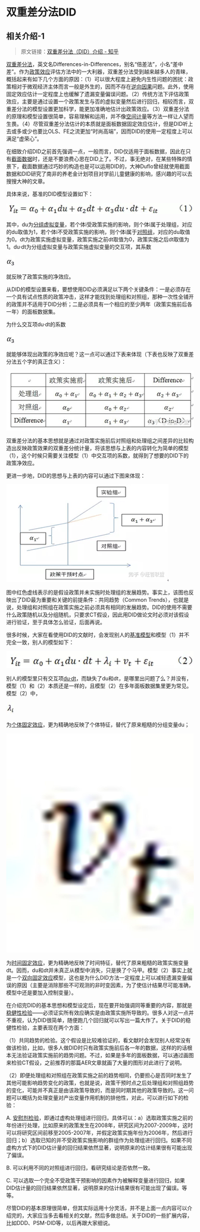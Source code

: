 # 双重差分法DID



## 相关介绍-1

> 原文链接：[双重差分法（DID）介绍 - 知乎](https://zhuanlan.zhihu.com/p/48952513)


[双重差分法](https://www.zhihu.com/search?q=双重差分法&search_source=Entity&hybrid_search_source=Entity&hybrid_search_extra={"sourceType"%3A"article"%2C"sourceId"%3A48952513})，英文名Differences-in-Differences，别名“倍差法”，小名“差中差”。作为[政策效应](https://www.zhihu.com/search?q=政策效应&search_source=Entity&hybrid_search_source=Entity&hybrid_search_extra={"sourceType"%3A"article"%2C"sourceId"%3A48952513})评估方法中的一大利器，双重差分法受到越来越多人的青睐，概括起来有如下几个方面的原因：（1）可以很大程度上避免内生性问题的困扰：政策相对于微观经济主体而言一般是外生的，因而不存在[逆向因果](https://www.zhihu.com/search?q=逆向因果&search_source=Entity&hybrid_search_source=Entity&hybrid_search_extra={"sourceType"%3A"article"%2C"sourceId"%3A48952513})问题。此外，使用固定效应估计一定程度上也缓解了遗漏变量偏误问题。（2）传统方法下评估政策效应，主要是通过设置一个政策发生与否的虚拟变量然后进行回归，相较而言，双重差分法的模型设置更加科学，能更加准确地估计出政策效应。（3）双重差分法的原理和模型设置很简单，容易理解和运用，并不像[空间计量](https://www.zhihu.com/search?q=空间计量&search_source=Entity&hybrid_search_source=Entity&hybrid_search_extra={"sourceType"%3A"article"%2C"sourceId"%3A48952513})等方法一样让人望而生畏。（4）尽管双重差分法估计的本质就是面板数据固定效应估计，但是DID听上去或多或少也要比OLS、FE之流更加“时尚高端”，因而DID的使用一定程度上可以满足“虚荣心”。



在细致介绍DID之前首先强调一点，一般而言，DID仅适用于面板数据，因此在只有[截面数据](https://www.zhihu.com/search?q=截面数据&search_source=Entity&hybrid_search_source=Entity&hybrid_search_extra={"sourceType"%3A"article"%2C"sourceId"%3A48952513})时，还是不要浪费心思在DID上了。不过，事无绝对，在某些特殊的情景下，截面数据通过巧妙的构造也是可以运用DID的，大神Duflo曾经就使用截面数据和DID研究了南非的养老金计划项目对学前儿童健康的影响，感兴趣的可以去搜搜大神的文章。



具体来说，基准的DID模型设置如下：





![img](双重差分法DID.assets/v2-6a5e41bed68e1388b1f8f5a146f19182_1440w.jpg)



其中，du为[分组虚拟变量](https://www.zhihu.com/search?q=分组虚拟变量&search_source=Entity&hybrid_search_source=Entity&hybrid_search_extra={"sourceType"%3A"article"%2C"sourceId"%3A48952513})，若个体i受政策实施的影响，则个体i属于处理组，对应的du取值为1，若个体i不受政策实施的影响，则个体i属于[对照组](https://www.zhihu.com/search?q=对照组&search_source=Entity&hybrid_search_source=Entity&hybrid_search_extra={"sourceType"%3A"article"%2C"sourceId"%3A48952513})，对应的du取值为0。dt为政策实施虚拟变量，政策实施之前dt取值为0，政策实施之后dt取值为1。du·dt为分组虚拟变量与政策实施虚拟变量的交互项，其系数

![img](双重差分法DID.assets/v2-3b74bd75bc40c6d499f3b615e484c5b2_1440w.jpg)

就反映了政策实施的净效应。



从DID的模型设置来看，要想使用DID必须满足以下两个关键条件：一是必须存在一个具有试点性质的政策冲击，这样才能找到处理组和对照组，那种一次性全铺开的政策并不适用于DID分析；二是必须具有一个相应的至少两年（政策实施前后各一年）的面板数据集。



为什么交互项du·dt的系数

![img](双重差分法DID.assets/v2-3b74bd75bc40c6d499f3b615e484c5b2_1440w.jpg)

就能够体现出政策的净效应呢？这一点可以通过下表来体现（下表也反映了双重差分法五个字的真正含义）：





![img](双重差分法DID.assets/v2-cb6745c0d2a7d6c72c015e42a8c5a8bd_1440w.jpg)





双重差分法的基本思想就是通过对政策实施前后对照组和处理组之间差异的比较构造出反映政策效果的双重差分统计量，将该思想与上表的内容转化为简单的模型（1），这个时候只需要关注模型（1）中交互项的系数，就得到了想要的DID下的政策净效应。



更进一步地，DID的思想与上表的内容可以通过下图来体现：





![img](双重差分法DID.assets/v2-a0fca0362760e1c76e8087b3ec75d3f8_1440w.jpg)



图中红色虚线表示的是假设政策并未实施时处理组的发展趋势。事实上，该图也反映出了DID最为重要和关键的前提条件：共同趋势（Common Trends），也就是说，处理组和对照组在政策实施之前必须具有相同的发展趋势。DID的使用不需要什么政策随机以及分组随机，只要求CT假设，因此用DID做论文时必须对该假设进行验证，至于具体怎么验证，后面再说。



很多时候，大家在看使用DID的文献时，会发现别人的[基准模型](https://www.zhihu.com/search?q=基准模型&search_source=Entity&hybrid_search_source=Entity&hybrid_search_extra={"sourceType"%3A"article"%2C"sourceId"%3A48952513})和模型（1）并不完全一致，别人的模型如下：





![img](双重差分法DID.assets/v2-1b3087875a26c0b1fb97d50d199d7d17_1440w.jpg)





别人的模型里只有交互项[du·dt](https://www.zhihu.com/search?q=du·dt&search_source=Entity&hybrid_search_source=Entity&hybrid_search_extra={"sourceType"%3A"article"%2C"sourceId"%3A48952513})，而缺失了du和dt，是哪里出问题了么？并没有，模型（1）和（2）本质还是一样的，且模型（2）在多年面板数据集里更为常见。模型（2）中，

![img](双重差分法DID.assets/v2-1f63bf380b395401d2330bf97c98c678_1440w.jpg)

为[个体固定效应](https://www.zhihu.com/search?q=个体固定效应&search_source=Entity&hybrid_search_source=Entity&hybrid_search_extra={"sourceType"%3A"article"%2C"sourceId"%3A48952513})，更为精确地反映了个体特征，替代了原来粗糙的分组变量du；

![img](双重差分法DID.assets/v2-ae9d0deed7d3a6ec8a0c1d172d6c4149_1440w.jpg)

为[时间固定效应](https://www.zhihu.com/search?q=时间固定效应&search_source=Entity&hybrid_search_source=Entity&hybrid_search_extra={"sourceType"%3A"article"%2C"sourceId"%3A48952513})，更为精确地反映了时间特征，替代了原来粗糙的政策实施变量dt。因而，du和dt并未真正从模型中消失，只是换了个马甲。模型（2）事实上就是一个[双向固定效应](https://www.zhihu.com/search?q=双向固定效应&search_source=Entity&hybrid_search_source=Entity&hybrid_search_extra={"sourceType"%3A"article"%2C"sourceId"%3A48952513})模型，这也是为什么DID方法一定程度上可以减轻遗漏变量偏误的原因（主要是消除那些不可观测的非时变因素，为了使估计结果尽可能准确，模型中还是要加入控制变量）。



在介绍完DID的基本思想和模型设定后，现在要开始强调同等重要的内容，那就是[稳健性检验](https://www.zhihu.com/search?q=稳健性检验&search_source=Entity&hybrid_search_source=Entity&hybrid_search_extra={"sourceType"%3A"article"%2C"sourceId"%3A48952513})——必须证实所有效应确实是由政策实施所导致的。很多人对这一点并不重视，认为DID很简单，随便跑几个回归就可以写出一篇大作了。关于DID的稳健性检验，主要表现在两个方面：

（1）共同趋势的检验。这个假设是比较难验证的，看文献时会发现别人经常没有做该检验，比如，很多人做DID时只有政策实施前后各一年的数据，这样的的话根本无法验证政策实施前的趋势问题。不过，如果是多年的面板数据，可以通过画图来检验CT假设，之前推荐的那篇AER文章就画了大量的图形对此进行了说明。



（2）即便处理组和对照组在政策实施之前的趋势相同，仍要担心是否同时发生了其他可能影响趋势变化的政策，也就是说，政策干预时点之后处理组和对照组趋势的变化，可能并不真正是由该政策导致的，而是同时期其他的政策导致的。这一问题可以概括为处理变量对产出变量作用机制的排他性，对此，可以进行如下的检验：

A. [安慰剂检验](https://www.zhihu.com/search?q=安慰剂检验&search_source=Entity&hybrid_search_source=Entity&hybrid_search_extra={"sourceType"%3A"article"%2C"sourceId"%3A48952513})，即通过虚构处理组进行回归，具体可以：a）选取政策实施之前的年份进行处理，比如原来的政策发生在2008年，研究区间为2007-2009年，这时可以将研究区间前移至2005-2007年，并假定政策实施年份为2006年，然后进行回归；b）选取已知的并不受政策实施影响的群组作为处理组进行回归。如果不同虚构方式下的DID估计量的回归结果依然显著，说明原来的估计结果很有可能出现了偏误。

B. 可以利用不同的对照组进行回归，看研究结论是否依然一致。

C. 可以选取一个完全不受政策干预影响的因素作为被解释变量进行回归，如果DID估计量的回归结果依然显著，说明原来的估计结果很有可能出现了偏误。等等。



尽管DID的基本原理很简单，但其实际运用十分灵活，并不是上面一点内容可以介绍完的，大家应当多去看相关的文献，然后多做总结。关于DID的一些扩展内容，比如DDD、PSM-DID等，以后再跟大家细说。
